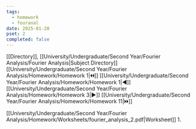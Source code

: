 ```yaml
---
tags:
  - homework
  - fouranal
date: 2025-01-20
pset: 2
completed: false
---
```

[[Directory]], [[University/Undergraduate/Second Year/Fourier Analysis/Fourier Analysis|Subject Directory]]
[[University/Undergraduate/Second Year/Fourier Analysis/Homework/Homework 1|🞀🞀]] [[University/Undergraduate/Second Year/Fourier Analysis/Homework/Homework 1|◀]] [[University/Undergraduate/Second Year/Fourier Analysis/Homework/Homework 3|▶]] [[University/Undergraduate/Second Year/Fourier Analysis/Homework/Homework 11|🞂🞂]]

[[University/Undergraduate/Second Year/Fourier Analysis/Homework/Worksheets/fourier_analysis_2.pdf|Worksheet]]
1. 
